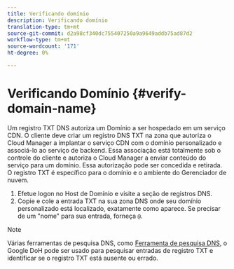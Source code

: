 ```yaml
---
title: Verificando domínio
description: Verificando domínio
translation-type: tm+mt
source-git-commit: d2a98cf340dc755407250a9a9649addb75ad87d2
workflow-type: tm+mt
source-wordcount: '171'
ht-degree: 0%

---
```



# Verificando Domínio {#verify-domain-name}

Um registro TXT DNS autoriza um Domínio a ser hospedado em um serviço CDN. O cliente deve criar um registro DNS TXT na zona que autoriza o Cloud Manager a implantar o serviço CDN com o domínio personalizado e associá-lo ao serviço de backend. Essa associação está totalmente sob o controle do cliente e autoriza o Cloud Manager a enviar conteúdo do serviço para um domínio. Essa autorização pode ser concedida e retirada. O registro TXT é específico para o domínio e o ambiente do Gerenciador de nuvem.

1. Efetue logon no Host de Domínio e visite a seção de registros DNS.
1. Copie e cole a entrada TXT na sua zona DNS onde seu domínio personalizado está localizado, exatamente como aparece. Se precisar de um &quot;nome&quot; para sua entrada, forneça `@`.

>[!NOTE]
>Várias ferramentas de pesquisa DNS, como [Ferramenta de pesquisa DNS](https://www.ultratools.com/tools/dnsLookup), o Google DoH pode ser usado para pesquisar entradas de registro TXT e identificar se o registro TXT está ausente ou errado.
